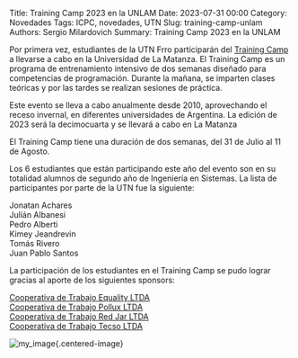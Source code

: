 Title: Training Camp 2023 en la UNLAM
Date: 2023-07-31 00:00
Category: Novedades
Tags: ICPC, novedades, UTN
Slug: training-camp-unlam
Authors: Sergio Milardovich
Summary: Training Camp 2023 en la UNLAM

Por primera vez, estudiantes de la UTN Frro participarán del [Training Camp](https://www.pc-arg.com/tc-arg) a llevarse a cabo en la Universidad de La Matanza. El Training Camp es un programa de entrenamiento intensivo de dos semanas diseñado para competencias de programación. Durante la mañana, se imparten clases teóricas y por las tardes se realizan sesiones de práctica.

Este evento se lleva a cabo anualmente desde 2010, aprovechando el receso invernal, en diferentes universidades de Argentina. La edición de 2023 será la decimocuarta y se llevará a cabo en La Matanza

El Training Camp tiene una duración de dos semanas, del 31 de Julio al 11 de Agosto.

Los 6 estudiantes que están participando este año del evento son en su totalidad alumnos de segundo año de Ingeniería en Sistemas. La lista de participantes por parte de la UTN fue la siguiente:

Jonatan Achares<br/>
Julián Albanesi<br/>
Pedro Alberti<br/>
Kimey Jeandrevin<br/>
Tomás Rivero<br/>
Juan Pablo Santos<br/>

La participación de los estudiantes en el Training Camp se pudo lograr gracias al aporte de los siguientes sponsors: 

[Cooperativa de Trabajo Equality LTDA](https://equality.coop/)<br/>
[Cooperativa de Trabajo Pollux LTDA](https://polluxcoop.com/)<br/>
[Cooperativa de Trabajo Red Jar LTDA](https://redjar.com.ar/)<br/>
[Cooperativa de Trabajo Tecso LTDA](https://tecso.coop/)


![ my_image](../images/tc-participantes.jpeg "Participantes Training Camp 2023"){.centered-image}